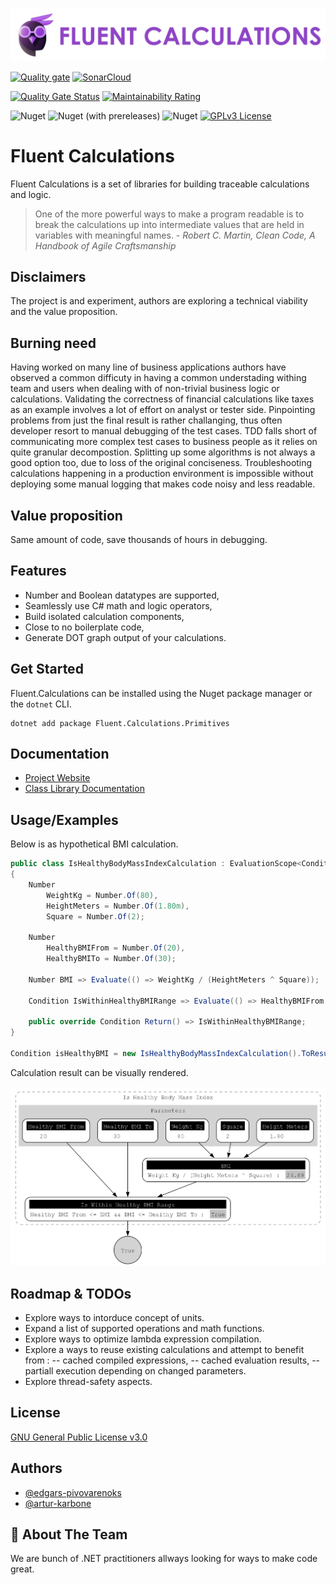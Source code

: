 
![Logo](https://raw.githubusercontent.com/jitt-team/jitt-me/main/assets/fluent.calculations.git.top.banner.med.png)

[![Quality gate](https://sonarcloud.io/api/project_badges/quality_gate?project=jitt-team_fluent-calculations-primitives)](https://sonarcloud.io/summary/new_code?id=jitt-team_fluent-calculations-primitives)
[![SonarCloud](https://sonarcloud.io/images/project_badges/sonarcloud-white.svg)](https://sonarcloud.io/summary/new_code?id=jitt-team_fluent-calculations-primitives)

[![Quality Gate Status](https://sonarcloud.io/api/project_badges/measure?project=jitt-team_fluent-calculations-primitives&metric=alert_status)](https://sonarcloud.io/summary/new_code?id=jitt-team_fluent-calculations-primitives)
[![Maintainability Rating](https://sonarcloud.io/api/project_badges/measure?project=jitt-team_fluent-calculations-primitives&metric=sqale_rating)](https://sonarcloud.io/summary/new_code?id=jitt-team_fluent-calculations-primitives)

![Nuget](https://img.shields.io/nuget/v/Fluent.Calculations.Primitives)
![Nuget (with prereleases)](https://img.shields.io/nuget/vpre/Fluent.Calculations.Primitives)
![Nuget](https://img.shields.io/nuget/dt/Fluent.Calculations.Primitives)
[![GPLv3 License](https://img.shields.io/badge/License-GPL%20v3-yellow.svg)](https://opensource.org/license/gpl-3-0/)

# Fluent Calculations

Fluent Calculations is a set of libraries for building traceable calculations and logic.

> One of the more powerful ways to make a program readable is to break the calculations up into intermediate values that are held in variables with meaningful names. - _Robert C. Martin, Clean Code, A Handbook of Agile Craftsmanship_


## Disclaimers

The project is and experiment, authors are exploring a technical viability and the value proposition.

## Burning need

Having worked on many line of business applications authors have observed a common 
difficuty in having a common understading withing team and users when dealing with of non-trivial business logic or calculations. 
Validating the correctness of financial calculations like taxes as an example involves a lot of effort on analyst or tester side. 
Pinpointing problems from just the final result is rather challanging, thus often developer resort to manual debugging of the test cases.
TDD falls short of communicating more complex test cases to business people as it relies on quite granular decompostion. 
Splitting up some algorithms is not always a good option too, due to loss of the original conciseness. 
Troubleshooting calculations happening in a production environment is impossible without deploying 
some manual logging that makes code noisy and less readable.

## Value proposition

Same amount of code, save thousands of hours in debugging.

## Features

- Number and Boolean datatypes are supported,
- Seamlessly use C# math and logic operators,
- Build isolated calculation components,
- Close to no boilerplate code,
- Generate DOT graph output of your calculations.


## Get Started

Fluent.Calculations can be installed using the Nuget package manager or the `dotnet` CLI.

```
dotnet add package Fluent.Calculations.Primitives
```

## Documentation

- [Project Website](https://fcp-project.jitt.me/)
- [Class Library Documentation](https://fcp-api-browser.jitt.me/)


## Usage/Examples

Below is as hypothetical BMI calculation.

```c#
public class IsHealthyBodyMassIndexCalculation : EvaluationScope<Condition>
{
    Number
        WeightKg = Number.Of(80),
        HeightMeters = Number.Of(1.80m),
        Square = Number.Of(2);

    Number
        HealthyBMIFrom = Number.Of(20),
        HealthyBMITo = Number.Of(30);

    Number BMI => Evaluate(() => WeightKg / (HeightMeters ^ Square));

    Condition IsWithinHealthyBMIRange => Evaluate(() => HealthyBMIFrom <= BMI && BMI <= HealthyBMITo);

    public override Condition Return() => IsWithinHealthyBMIRange;
}

Condition isHealthyBMI = new IsHealthyBodyMassIndexCalculation().ToResult();
```

Calculation result can be visually rendered.

![BMI calculation visualization](../assets/example/fluent-calculation-demo.dot.png)


## Roadmap & TODOs
- Explore ways to intorduce concept of units.
- Expand a list of supported operations and math functions.
- Explore ways to optimize lambda expression compilation.
- Explore a ways to reuse existing calculations and attempt to benefit from :
-- cached compiled expressions,
-- cached evaluation results,
-- partiall execution depending on changed parameters.
- Explore thread-safety aspects.
 
## License

[GNU General Public License v3.0](https://github.com/jitt-team/fluent-calculations-primitives/blob/2ada80ea405e5ce6198ef1a8973dc23a83bc20c1/LICENSE)


## Authors

- [@edgars-pivovarenoks](https://www.github.com/edgars-pivovarenoks)
- [@artur-karbone](https://www.github.com/arturkarbone)

## 🚀 About The Team
We are bunch of .NET practitioners allways looking for ways to make code great.

